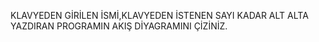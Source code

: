 KLAVYEDEN GİRİLEN İSMİ,KLAVYEDEN İSTENEN SAYI KADAR ALT ALTA YAZDIRAN PROGRAMIN AKIŞ DİYAGRAMINI ÇİZİNİZ.